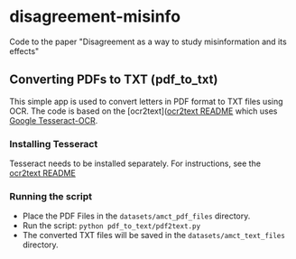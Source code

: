 # disagreement-misinfo
Code to the paper "Disagreement as a way to study misinformation and its effects"


## Converting PDFs to TXT (pdf_to_txt)
This simple app is used to convert letters in PDF format to TXT files using OCR.
The code is based on the [ocr2text]([ocr2text README](https://github.com/writecrow/ocr2text/) which uses [Google Tesseract-OCR](https://github.com/tesseract-ocr/tesseract).


### Installing Tesseract
Tesseract needs to be installed separately. For instructions, see the [ocr2text README](https://github.com/writecrow/ocr2text/blob/main/README.md)

### Running the script
- Place the PDF Files in the `datasets/amct_pdf_files` directory.
- Run the script: `python pdf_to_text/pdf2text.py`
- The converted TXT files will be saved in the `datasets/amct_text_files` directory.
